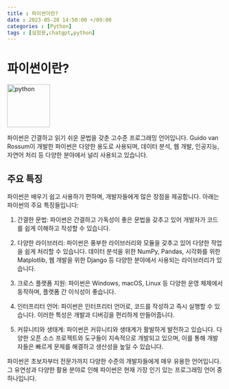 ```yaml
---
title : 파이썬이란?
date : 2023-05-20 14:50:00 +/09:00
categories : [Python]
tags : [실험용,chatgpt,python]
---
```


# 파이썬이란?
<a href="https://imgbb.com/"><img src="https://i.ibb.co/FD4Kk3b/python.webp" alt="python" border="0" width ="100" height="100"></a>

파이썬은 간결하고 읽기 쉬운 문법을 갖춘 고수준 프로그래밍 언어입니다. Guido van Rossum이 개발한 파이썬은 다양한 용도로 사용되며, 데이터 분석, 웹 개발, 인공지능, 자연어 처리 등 다양한 분야에서 널리 사용되고 있습니다.

## 주요 특징
파이썬은 배우기 쉽고 사용하기 편하며, 개발자들에게 많은 장점을 제공합니다. 아래는 파이썬의 주요 특징들입니다:

1. 간결한 문법: 파이썬은 간결하고 가독성이 좋은 문법을 갖추고 있어 개발자가 코드를 쉽게 이해하고 작성할 수 있습니다.

2. 다양한 라이브러리: 파이썬은 풍부한 라이브러리와 모듈을 갖추고 있어 다양한 작업을 쉽게 처리할 수 있습니다. 데이터 분석을 위한 NumPy, Pandas, 시각화를 위한 Matplotlib, 웹 개발을 위한 Django 등 다양한 분야에서 사용되는 라이브러리가 있습니다.

3. 크로스 플랫폼 지원: 파이썬은 Windows, macOS, Linux 등 다양한 운영 체제에서 동작하며, 플랫폼 간 이식성이 좋습니다.

4. 인터프리터 언어: 파이썬은 인터프리터 언어로, 코드를 작성하고 즉시 실행할 수 있습니다. 이러한 특성은 개발과 디버깅을 편리하게 만들어줍니다.

5. 커뮤니티와 생태계: 파이썬은 커뮤니티와 생태계가 활발하게 발전하고 있습니다. 다양한 오픈 소스 프로젝트와 도구들이 지속적으로 개발되고 있으며, 이를 통해 개발자들은 빠르게 문제를 해결하고 생산성을 높일 수 있습니다.

파이썬은 초보자부터 전문가까지 다양한 수준의 개발자들에게 매우 유용한 언어입니다. 그 유연성과 다양한 활용 분야로 인해 파이썬은 현재 가장 인기 있는 프로그래밍 언어 중 하나입니다.
